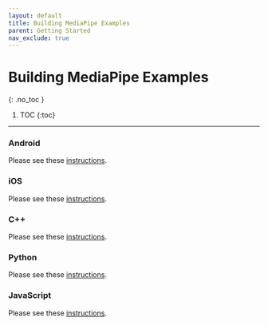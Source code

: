 ```yaml
---
layout: default
title: Building MediaPipe Examples
parent: Getting Started
nav_exclude: true
---
```


# Building MediaPipe Examples
{: .no_toc }

1. TOC
{:toc}
---

### Android

Please see these [instructions](./android.md).

### iOS

Please see these [instructions](./ios.md).

### C++

Please see these [instructions](./cpp.md).

### Python

Please see these [instructions](./python.md).

### JavaScript

Please see these [instructions](./js.md).
